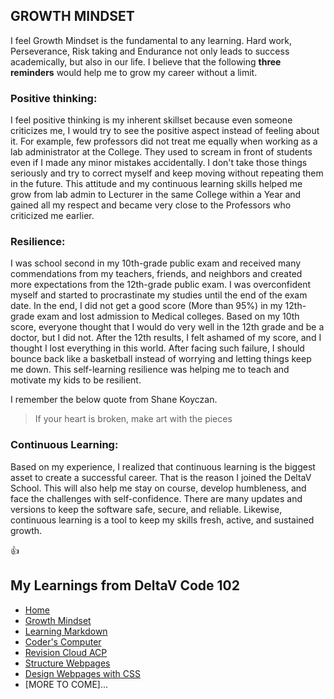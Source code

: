 
## GROWTH MINDSET

I feel Growth Mindset is the fundamental to any learning. Hard work, Perseverance, Risk taking and Endurance not only leads to success academically, but also in our life.
I believe that the following **three reminders** would help me to grow my career without a limit.

### Positive thinking: 

I feel positive thinking is my inherent skillset because even someone criticizes me, I would try to see the positive aspect instead of feeling about it. For example, few professors did not treat me equally when working as a lab administrator at the College. They used to scream in front of students even if I made any minor mistakes accidentally. I don't take those things seriously and try to correct myself and keep moving without repeating them in the future.  This attitude and my continuous learning skills helped me grow from lab admin to Lecturer in the same College within a Year and gained all my respect and became very close to the Professors who criticized me earlier.

### Resilience:  
I was school second in my 10th-grade public exam and received many commendations from my teachers, friends, and neighbors and created more expectations from the 12th-grade public exam. I was overconfident myself and started to procrastinate my studies until the end of the exam date.  In the end, I did not get a good score (More than 95%) in my 12th-grade exam and lost admission to Medical colleges. Based on my 10th score, everyone thought that I would do very well in the 12th grade and be a doctor, but I did not. After the 12th results, I felt ashamed of my score, and I thought I lost everything in this world.  After facing such failure,  I should bounce back like a basketball instead of worrying and letting things keep me down. This self-learning resilience was helping me to teach and motivate my kids to be resilient. 

I remember the below quote from Shane Koyczan.

>If your heart is broken, make art with the pieces



### Continuous Learning:   

Based on my experience, I realized that continuous learning is the biggest asset to create a successful career. That is the reason I joined the DeltaV School. 
This will also help me stay on course, develop humbleness, and face the challenges with self-confidence. There are many updates and versions to keep the software safe, secure, and reliable. Likewise, continuous learning is a tool to keep my skills fresh, active, and sustained growth.


:+1:

## My Learnings from DeltaV Code 102
- [Home](README.md)
- [Growth Mindset](GROWTH_MINDSET.md)
- [Learning Markdown](LEARNING_MARKDOWN.md)
- [Coder's Computer](CODERS_COMPUTER.md)
- [Revision Cloud ACP](REVISION_CLOUD.md)
- [Structure Webpages](STRUCTURE_WEBPAGES.md)
- [Design Webpages with CSS](DESIGN_WEBPAGES_CSS.md)
- [MORE TO COME]...

